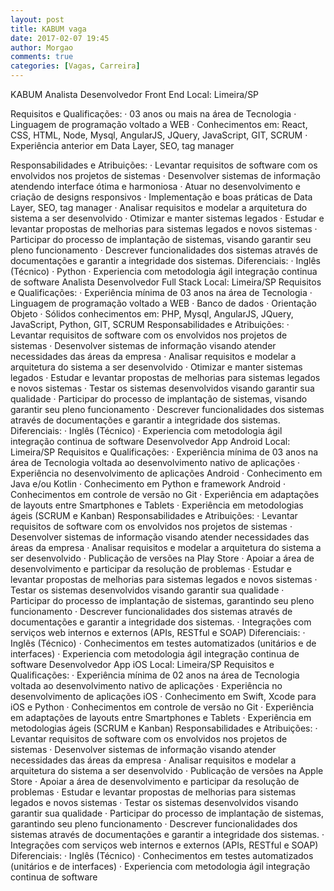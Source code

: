 ```yaml
---
layout: post
title: KABUM vaga
date: 2017-02-07 19:45
author: Morgao
comments: true
categories: [Vagas, Carreira]
---
```


KABUM
Analista Desenvolvedor Front End
Local: Limeira/SP
 
Requisitos e Qualificações:
·         03 anos ou mais na área de Tecnologia
·         Linguagem de programação voltado a WEB
·         Conhecimentos em:  React, CSS, HTML, Node, Mysql, AngularJS, JQuery, JavaScript, GIT, SCRUM
·         Experiência anterior em Data Layer, SEO, tag manager

Responsabilidades e Atribuições:
·         Levantar requisitos de software com os envolvidos nos projetos de sistemas
·         Desenvolver sistemas de informação atendendo interface ótima e harmoniosa
·         Atuar no desenvolvimento e criação de designs responsivos
·         Implementação e boas práticas de Data Layer, SEO, tag manager
·         Analisar requisitos e modelar a arquitetura do sistema a ser desenvolvido
·         Otimizar e manter sistemas legados
·         Estudar e levantar propostas de melhorias para sistemas legados e novos sistemas
·         Participar do processo de implantação de sistemas, visando garantir seu pleno funcionamento
·         Descrever funcionalidades dos sistemas através de documentações e garantir a integridade dos sistemas. 
Diferenciais:
·         Inglês (Técnico)
·         Python
·         Experiencia com metodologia ágil integração continua de software
Analista Desenvolvedor Full Stack
Local: Limeira/SP
Requisitos e Qualificações:
·         Experiência mínima de 03 anos na área de Tecnologia
·         Linguagem de programação voltado a WEB
·         Banco de dados
·         Orientação Objeto
·         Sólidos conhecimentos em:  PHP, Mysql, AngularJS, JQuery, JavaScript, Python, GIT, SCRUM
Responsabilidades e Atribuições:
·         Levantar requisitos de software com os envolvidos nos projetos de sistemas
·         Desenvolver sistemas de informação visando atender necessidades das áreas da empresa
·         Analisar requisitos e modelar a arquitetura do sistema a ser desenvolvido
·         Otimizar e manter sistemas legados
·         Estudar e levantar propostas de melhorias para sistemas legados e novos sistemas
·         Testar os sistemas desenvolvidos visando garantir sua qualidade
·         Participar do processo de implantação de sistemas, visando garantir seu pleno funcionamento
·         Descrever funcionalidades dos sistemas através de documentações e garantir a integridade dos sistemas. 
Diferenciais:
·         Inglês (Técnico)
·         Experiencia com metodologia ágil integração continua de software
Desenvolvedor App Android
Local: Limeira/SP
Requisitos e Qualificações:
·         Experiência mínima de 03 anos na área de Tecnologia voltada ao desenvolvimento nativo de aplicações
·         Experiência no desenvolvimento de aplicações Android
·         Conhecimento em Java e/ou Kotlin
·         Conhecimento em Python e framework Android
·         Conhecimentos em controle de versão no Git
·         Experiência em adaptações de layouts entre Smartphones e Tablets
·         Experiência em metodologias ágeis (SCRUM e Kanban)
Responsabilidades e Atribuições:
·         Levantar requisitos de software com os envolvidos nos projetos de sistemas
·         Desenvolver sistemas de informação visando atender necessidades das áreas da empresa
·         Analisar requisitos e modelar a arquitetura do sistema a ser desenvolvido
·         Publicação de versões na Play Store
·         Apoiar a área de desenvolvimento e participar da resolução de problemas
·         Estudar e levantar propostas de melhorias para sistemas legados e novos sistemas
·         Testar os sistemas desenvolvidos visando garantir sua qualidade
·         Participar do processo de implantação de sistemas, garantindo seu pleno funcionamento
·         Descrever funcionalidades dos sistemas através de documentações e garantir a integridade dos sistemas. 
·         Integrações com serviços web internos e externos (APIs, RESTful e SOAP)
Diferenciais:
·         Inglês (Técnico)
·         Conhecimentos em testes automatizados (unitários e de interfaces)
·         Experiencia com metodologia ágil integração continua de software
Desenvolvedor App iOS
Local: Limeira/SP
Requisitos e Qualificações:
·         Experiência mínima de 02 anos na área de Tecnologia voltada ao desenvolvimento nativo de aplicações
·         Experiência no desenvolvimento de aplicações iOS
·         Conhecimento em Swift, Xcode para iOS e Python
·         Conhecimentos em controle de versão no Git
·         Experiência em adaptações de layouts entre Smartphones e Tablets
·         Experiência em metodologias ágeis (SCRUM e Kanban)
Responsabilidades e Atribuições:
·         Levantar requisitos de software com os envolvidos nos projetos de sistemas
·         Desenvolver sistemas de informação visando atender necessidades das áreas da empresa
·         Analisar requisitos e modelar a arquitetura do sistema a ser desenvolvido
·         Publicação de versões na Apple Store
·         Apoiar a área de desenvolvimento e participar da resolução de problemas
·         Estudar e levantar propostas de melhorias para sistemas legados e novos sistemas
·         Testar os sistemas desenvolvidos visando garantir sua qualidade
·         Participar do processo de implantação de sistemas, garantindo seu pleno funcionamento
·         Descrever funcionalidades dos sistemas através de documentações e garantir a integridade dos sistemas. 
·         Integrações com serviços web internos e externos (APIs, RESTful e SOAP)
Diferenciais:
·         Inglês (Técnico)
·         Conhecimentos em testes automatizados (unitários e de interfaces)
·         Experiencia com metodologia ágil integração continua de software

